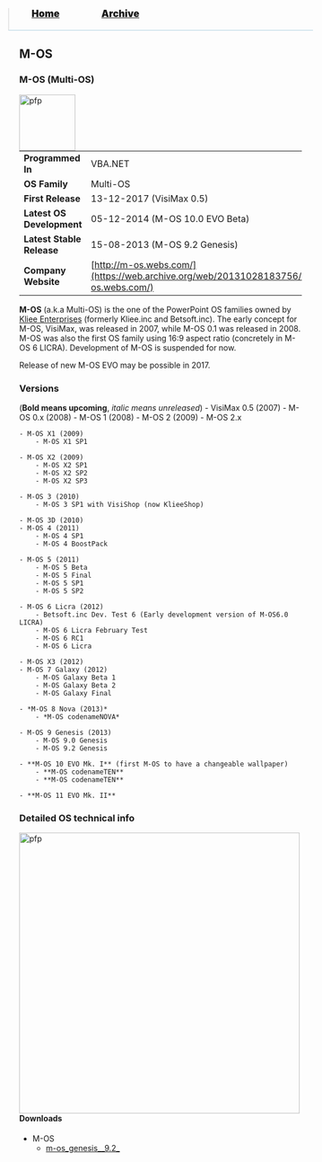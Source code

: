 <blockquote style="background: #0000;border-bottom: 1px solid #B2D2E1;height: 30px;margin: 0 -20px 20px;padding: 0px 20px 9px 40px;">
  <p style=""><a href="https://hexa-one.github.io/pptos-wiki/" style="font-size: 17px;font-weight: 900;font-style: normal;text-shadow: rgba(255,255,255,0.9) 0 1px 0;">Home</a>&nbsp;&nbsp;&nbsp;&nbsp;&nbsp;&nbsp;&nbsp;&nbsp;&nbsp;&nbsp;&nbsp;&nbsp;&nbsp;&nbsp;&nbsp;&nbsp;&nbsp;&nbsp;
    <a href="https://hexa-one.github.io/pptos-wiki/archive/" style="font-size: 17px;font-weight: 900;font-style: normal;text-shadow: rgba(255,255,255,0.9) 0 1px 0;">Archive</a>
  </p>
</blockquote>

## M-OS

### M-OS (Multi-OS)

<a>
  <img align="left" height="100" alt="pfp" src="https://user-images.githubusercontent.com/58103738/131473155-8eb18e3d-5d81-40df-9494-d097b4acbcaa.png" />
</a>

|                           |                               |
| ------------------------- | ----------------------------- |
| **Programmed In**         | VBA.NET                       |
| **OS Family**             | Multi-OS                      |
| **First Release**         | 13-12-2017 (VisiMax 0.5)      |
| **Latest OS Development** | 05-12-2014 (M-OS 10.0 EVO Beta)|
| **Latest Stable Release** | 15-08-2013 (M-OS 9.2 Genesis) |
| **Company Website**       | [http://m-os.webs.com/](https://web.archive.org/web/20131028183756/http://m-os.webs.com/)|

**M-OS** (a.k.a Multi-OS) is the one of the PowerPoint OS families owned by [Kliee Enterprises](https://pptos.fandom.com/wiki/Kliee_Enterprises) (formerly Kliee.inc and Betsoft.inc). The early concept for M-OS, VisiMax, was released in 2007, while M-OS 0.1 was released in 2008. M-OS was also the first OS family using 16:9 aspect ratio (concretely in M-OS 6 LICRA). Development of M-OS is suspended for now.

Release of new M-OS EVO may be possible in 2017.

### Versions

(**Bold means upcoming**, *italic means unreleased*)
    - VisiMax 0.5 (2007)
    - M-OS 0.x (2008)
    - M-OS 1 (2008)
    - M-OS 2 (2009)
        - M-OS 2.x

    - M-OS X1 (2009)
        - M-OS X1 SP1

    - M-OS X2 (2009)
        - M-OS X2 SP1
        - M-OS X2 SP2
        - M-OS X2 SP3

    - M-OS 3 (2010)
        - M-OS 3 SP1 with VisiShop (now KlieeShop)

    - M-OS 3D (2010)
    - M-OS 4 (2011)
        - M-OS 4 SP1
        - M-OS 4 BoostPack

    - M-OS 5 (2011)
        - M-OS 5 Beta
        - M-OS 5 Final
        - M-OS 5 SP1
        - M-OS 5 SP2

    - M-OS 6 Licra (2012)
        - Betsoft.inc Dev. Test 6 (Early development version of M-OS6.0 LICRA)
        - M-OS 6 Licra February Test
        - M-OS 6 RC1
        - M-OS 6 Licra

    - M-OS X3 (2012)
    - M-OS 7 Galaxy (2012)
        - M-OS Galaxy Beta 1
        - M-OS Galaxy Beta 2
        - M-OS Galaxy Final

    - *M-OS 8 Nova (2013)*
        - *M-OS codenameNOVA*

    - M-OS 9 Genesis (2013)
        - M-OS 9.0 Genesis
        - M-OS 9.2 Genesis

    - **M-OS 10 EVO Mk. I** (first M-OS to have a changeable wallpaper)
        - **M-OS codenameTEN**
        - **M-OS codenameTEN**

    - **M-OS 11 EVO Mk. II**

### Detailed OS technical info

<a href="https://user-images.githubusercontent.com/58103738/131476189-70b85c81-b27d-41f6-92fc-f7a740bac897.png">
  <img align="left" height="500" alt="pfp" src="https://user-images.githubusercontent.com/58103738/131476189-70b85c81-b27d-41f6-92fc-f7a740bac897.png" />
</a>

#### Downloads

- M-OS
  - [m-os_genesis__9.2_](https://github.com/hexa-one/pptos-wiki/raw/gh-pages/files/M-OS/m-os_genesis__9.2_.pptm)

<body style="background-image: url(https://raw.githubusercontent.com/hexa-one/pptos-wiki/gh-pages/assets/background/background.png);background-repeat: no-repeat;background-attachment: fixed;background-size: cover;">

